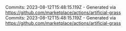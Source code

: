 Commits: 2023-08-12T15:48:15.119Z - Generated via https://github.com/marketplace/actions/artificial-grass
<br>
Commits: 2023-08-12T15:48:15.119Z - Generated via https://github.com/marketplace/actions/artificial-grass
<br>
